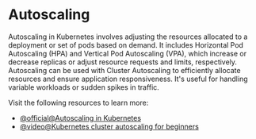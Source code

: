# Autoscaling

Autoscaling in Kubernetes involves adjusting the resources allocated to a deployment or set of pods based on demand. It includes Horizontal Pod Autoscaling (HPA) and Vertical Pod Autoscaling (VPA), which increase or decrease replicas or adjust resource requests and limits, respectively. Autoscaling can be used with Cluster Autoscaling to efficiently allocate resources and ensure application responsiveness. It's useful for handling variable workloads or sudden spikes in traffic.

Visit the following resources to learn more:

- [@official@Autoscaling in Kubernetes](https://kubernetes.io/blog/2016/07/autoscaling-in-kubernetes/)
- [@video@Kubernetes cluster autoscaling for beginners](https://www.youtube.com/watch?v=jM36M39MA3I)